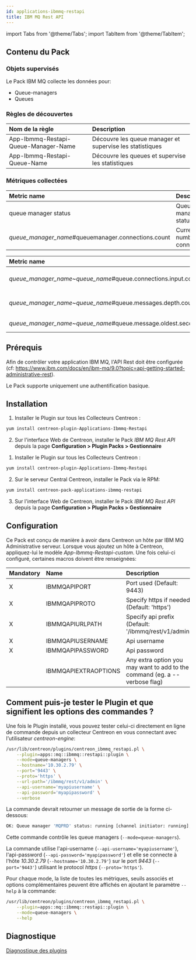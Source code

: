 ```yaml
---
id: applications-ibmmq-restapi
title: IBM MQ Rest API
---
```

import Tabs from '@theme/Tabs';
import TabItem from '@theme/TabItem';


## Contenu du Pack

### Objets supervisés

Le Pack IBM MQ collecte les données pour:
* Queue-managers
* Queues

### Règles de découvertes

<Tabs groupId="sync">
<TabItem value="Services" label="Services">

| Nom de la règle                      | Description                                              |
| :----------------------------------- | :------------------------------------------------------- |
| App-Ibmmq-Restapi-Queue-Manager-Name | Découvre les queue manager et supervise les statistiques |
| App-Ibmmq-Restapi-Queue-Name         | Découvre les queues et supervise les statistiques        |

</TabItem>
</Tabs>

### Métriques collectées

<Tabs groupId="sync">
<TabItem value="Queue-managers" label="Queue-managers">

| Metric name                                           | Description                   | Unit  |
| :---------------------------------------------------- | :---------------------------- | :---- |
| queue manager status                                  | Queue manager status          |       |
| *queue\_manager_name*\#queuemanager.connections.count | Current number of connections |       |

</TabItem>
<TabItem value="Queues" label="Queues">

| Metric name                                                        | Description               | Unit  |
| :----------------------------------------------------------------- | :------------------------ | :---- |
| *queue\_manager_name*~*queue\_name*\#queue.connections.input.count | Current input connections |       |
| *queue\_manager_name*~*queue\_name*\#queue.messages.depth.count    | Current messages depth    |       |
| *queue\_manager_name*~*queue\_name*\#queue.message.oldest.seconds  | Oldest message            | s     |

</TabItem>
</Tabs>

## Prérequis

Afin de contrôler votre application IBM MQ, l'API Rest doit être configurée (cf: https://www.ibm.com/docs/en/ibm-mq/9.0?topic=api-getting-started-administrative-rest).

Le Pack supporte uniquement une authentification basique.

## Installation

<Tabs groupId="sync">
<TabItem value="Online IMP Licence & IT-100 Editions" label="Online IMP Licence & IT-100 Editions">

1. Installer le Plugin sur tous les Collecteurs Centreon :

```bash
yum install centreon-plugin-Applications-Ibmmq-Restapi
```

2. Sur l'interface Web de Centreon, installer le Pack *IBM MQ Rest API* depuis la page **Configuration > Plugin Packs > Gestionnaire**

</TabItem>
<TabItem value="Offline IMP License" label="Offline IMP License">

1. Installer le Plugin sur tous les Collecteurs Centreon :

```bash
yum install centreon-plugin-Applications-Ibmmq-Restapi
```

2. Sur le serveur Central Centreon, installer le Pack via le RPM:

```bash
yum install centreon-pack-applications-ibmmq-restapi
```

3. Sur l'interface Web de Centreon, installer le Pack *IBM MQ Rest API* depuis la page **Configuration > Plugin Packs > Gestionnaire**

</TabItem>
</Tabs>

## Configuration

Ce Pack est conçu de manière à avoir dans Centreon un hôte par IBM MQ Administrative serveur.
Lorsque vous ajoutez un hôte à Centreon, appliquez-lui le modèle *App-Ibmmq-Restapi-custom*. 
Une fois celui-ci configuré, certaines macros doivent être renseignées:

| Mandatory | Name                 | Description                                                                |
| :-------- | :------------------- | :------------------------------------------------------------------------- |
| X         | IBMMQAPIPORT         | Port used (Default: 9443)                                                  |
| X         | IBMMQAPIPROTO        | Specify https if needed (Default: 'https')                                 |
| X         | IBMMQAPIURLPATH      | Specify api prefix (Default: '/ibmmq/rest/v1/admin')                       |
| X         | IBMMQAPIUSERNAME     | Api username                                                               |
| X         | IBMMQAPIPASSWORD     | Api password                                                               |
|           | IBMMQAPIEXTRAOPTIONS | Any extra option you may want to add to the command (eg. a --verbose flag) |

## Comment puis-je tester le Plugin et que signifient les options des commandes ?

Une fois le Plugin installé, vous pouvez tester celui-ci directement en ligne de commande
depuis un collecteur Centreon en vous connectant avec l'utilisateur *centreon-engine*:

```bash
/usr/lib/centreon/plugins/centreon_ibmmq_restapi.pl \
    --plugin=apps::mq::ibmmq::restapi::plugin \
    --mode=queue-managers \
    --hostname='10.30.2.79' \
    --port='9443' \
    --proto='https' \
    --url-path='/ibmmq/rest/v1/admin' \
    --api-username='myapiusername' \
    --api-password='myapipassword' \
    --verbose
```

La commande devrait retourner un message de sortie de la forme ci-dessous:

```bash
OK: Queue manager 'MQPRD' status: running [channel initiator: running], current number of connections: 43 | 'MQPRD#queuemanager.connections.count'=43;;;0;
```

Cette commande contrôle les queue managers (```--mode=queue-managers```).

La commande utilise l'api-username (```--api-username='myapiusername'```), l'api-password (```--api-password='myapipassword'```)
et elle se connecte à l'hôte _10.30.2.79_ (```--hostname='10.30.2.79'```) sur le port _9443_ (```--port='9443'```) utilisant le protocol _https_ (```--proto='https'```).

Pour chaque mode, la liste de toutes les métriques, seuils associés et options complémentaires peuvent être affichés
en ajoutant le paramètre ```--help``` à la commande:

```bash
/usr/lib/centreon/plugins/centreon_ibmmq_restapi.pl \
    --plugin=apps::mq::ibmmq::restapi::plugin \
    --mode=queue-managers \
    --help
```

## Diagnostique

[Diagnostique des plugins](../tutorials/troubleshooting-plugins#http-and-api-checks)

